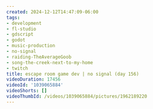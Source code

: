 ```yaml
---
created: 2024-12-12T14:47:09-06:00
tags:
- development
- fl-studio
- gdscript
- godot
- music-production
- no-signal
- raiding-TheAverageGoob
- song-the-creek-next-to-my-home
- twitch
title: escape room game dev | no signal (day 156)
videoDuration: 17456
videoId: '1039065884'
videoShorts: []
videoThumbId: /videos/1039065884/pictures/1962189220
---
```

